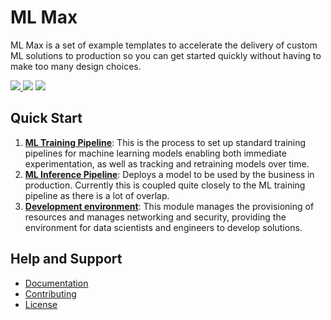 # ML Max

ML Max is a set of example templates to accelerate the delivery of custom ML
solutions to production so you can get started quickly without having to make
too many design choices.

[![](https://img.shields.io/badge/License-Apache%202.0-blue.svg) ![](https://readthedocs.org/projects/mlmax/badge/?version=latest)](https://mlmax.readthedocs.io/en/latest/?badge=latest)
![](https://img.shields.io/github/workflow/status/awslabs/mlmax/main/main)

## Quick Start

1. [**ML Training
   Pipeline**](https://github.com/awslabs/mlmax/blob/main/modules/pipeline/):
This is the process to set up standard training pipelines for machine learning
models enabling both immediate experimentation, as well as tracking and
retraining models over time.
2. [**ML Inference
   Pipeline**](https://github.com/awslabs/mlmax/blob/main/modules/pipeline/):
Deploys a model to be used by the business in production. Currently this is
coupled quite closely to the ML training pipeline as there is a lot of overlap.
3. [**Development
   environment**](https://github.com/awslabs/mlmax/blob/main/modules/environment/):
This module manages the provisioning of resources and manages networking and
security, providing the environment for data scientists and engineers to
develop solutions.

## Help and Support

* [Documentation](https://mlmax.readthedocs.io/en/latest/index.html#)
* [Contributing](https://github.com/awslabs/mlmax/blob/main/CONTRIBUTING.md)
* [License](https://github.com/awslabs/mlmax/blob/main/LICENSE)
